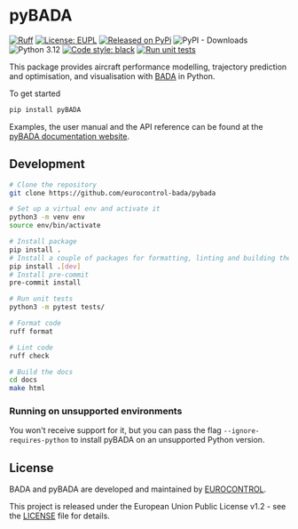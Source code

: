 # pyBADA

[![Ruff](https://img.shields.io/endpoint?url=https://raw.githubusercontent.com/astral-sh/ruff/main/assets/badge/v2.json)](https://github.com/astral-sh/ruff)
<a href="https://github.com/eurocontrol-bada/pybada/blob/main/LICENCE.txt"><img alt="License: EUPL" src="https://img.shields.io/badge/license-EUPL-3785D1.svg"></a>
<a href="https://pypi.org/project/pyBADA"><img alt="Released on PyPi" src="https://img.shields.io/pypi/v/pyBADA.svg"></a> <img alt="PyPI - Downloads" src="https://img.shields.io/pypi/dw/pybada"> ![Python 3.12](https://img.shields.io/badge/Python-3.12-3776AB.svg?logo=python&logoColor=white)
<a href="https://github.com/eurocontrol-bada/pybada"><img alt="Code style: black" src="https://img.shields.io/badge/code%20style-black-000000.svg"></a>
[![Run unit tests](https://github.com/eurocontrol-bada/pybada/actions/workflows/pytest.yml/badge.svg)](https://github.com/eurocontrol-bada/pybada/actions/workflows/pytest.yml)

This package provides aircraft performance modelling, trajectory prediction and optimisation, and visualisation with [BADA](https://www.eurocontrol.int/model/bada) in Python.

To get started

```bash
pip install pyBADA
```

Examples, the user manual and the API reference can be found at the [pyBADA documentation website](https://eurocontrol-bada.github.io/pybada/index.html).

## Development

```bash
# Clone the repository
git clone https://github.com/eurocontrol-bada/pybada

# Set up a virtual env and activate it
python3 -m venv env
source env/bin/activate

# Install package 
pip install .
# Install a couple of packages for formatting, linting and building the docs
pip install .[dev]
# Install pre-commit
pre-commit install

# Run unit tests
python3 -m pytest tests/

# Format code
ruff format

# Lint code
ruff check

# Build the docs
cd docs
make html
```


### Running on unsupported environments

You won't receive support for it, but you can pass the flag `--ignore-requires-python` to install pyBADA on an unsupported Python version.


## License

BADA and pyBADA are developed and maintained by [EUROCONTROL](https://www.eurocontrol.int/model/bada).

This project is released under the European Union Public License v1.2 - see the [LICENSE](https://joinup.ec.europa.eu/collection/eupl/eupl-text-eupl-12) file for details.
